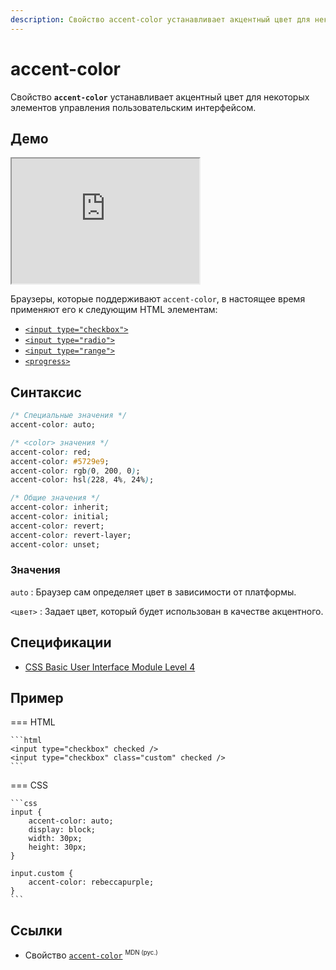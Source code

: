 ```yaml
---
description: Свойство accent-color устанавливает акцентный цвет для некоторых элементов управления пользовательским интерфейсом.
---
```


# accent-color

Свойство **`accent-color`** устанавливает акцентный цвет для некоторых элементов управления пользовательским интерфейсом.

## Демо

<iframe class="interactive is-default-height" height="200" src="https://interactive-examples.mdn.mozilla.net/pages/css/accent-color.html" title="MDN Web Docs Interactive Example" loading="lazy" data-readystate="complete"></iframe>

Браузеры, которые поддерживают `accent-color`, в настоящее время применяют его к следующим HTML элементам:

- [`<input type="checkbox">`](../html/input.md)
- [`<input type="radio">`](../html/input.md)
- [`<input type="range">`](../html/input.md)
- [`<progress>`](../html/progress.md)

## Синтаксис

```css
/* Специальные значения */
accent-color: auto;

/* <color> значения */
accent-color: red;
accent-color: #5729e9;
accent-color: rgb(0, 200, 0);
accent-color: hsl(228, 4%, 24%);

/* Общие значения */
accent-color: inherit;
accent-color: initial;
accent-color: revert;
accent-color: revert-layer;
accent-color: unset;
```

### Значения

`auto`
: Браузер сам определяет цвет в зависимости от платформы.

`<цвет>`
: Задает цвет, который будет использован в качестве акцентного.

## Спецификации

- [CSS Basic User Interface Module Level 4](https://w3c.github.io/csswg-drafts/css-ui/#widget-accent)

## Пример

=== HTML

    ```html
    <input type="checkbox" checked />
    <input type="checkbox" class="custom" checked />
    ```

=== CSS

    ```css
    input {
    	accent-color: auto;
    	display: block;
    	width: 30px;
    	height: 30px;
    }

    input.custom {
    	accent-color: rebeccapurple;
    }
    ```

## Ссылки

- Свойство [`accent-color`](https://developer.mozilla.org/ru/docs/Web/CSS/accent-color) <sup><small>MDN (рус.)</small></sup>
